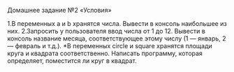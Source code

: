 Домашнее задание №2 «Условия»

1.В переменных a и b хранятся числа. Вывести в
консоль наибольшее из них.
2.Запросить у пользователя ввод числа от 1 до 12.
Вывести в консоль название месяца, соответствующее
этому числу (1 — январь, 2 — февраль и т.д.).
*В переменных circle и square хранятся площади круга
и квадрата соответственно. Написать программу,
которая определяет, поместится ли круг в квадрат.